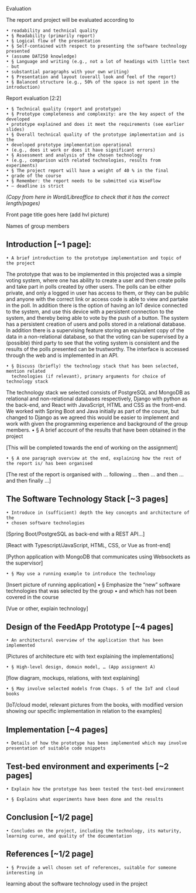 Evaluation


The report and project will be evaluated according to

    • readability and technical quality
    • § Readability (primarily report)
    • § Logical flow of the presentation
    • § Self-contained with respect to presenting the software technology presented
    • (assume DAT250 knowledge)
    • § Language and writing (e.g., not a lot of headings with little text - but
    • substantial paragraphs with your own writing)
    • § Presentation and layout (overall look and feel of the report)
    • § Balanced structure (e.g., 50% of the space is not spent in the introduction)


Report evaluation [2:2]

    • § Technical quality (report and prototype)
    • § Prototype completeness and complexity: are the key aspect of the developed
    • prototype explained and does it meet the requirements (see earlier slides)
    • § Overall technical quality of the prototype implementation and is the
    • developed prototype implementation operational
    • (e.g., does it work or does it have significant errors)
    • § Assessment and analysis of the chosen technology
    • (e.g., comparison with related technologies, results from experiments)
    • § The project report will have a weight of 40 % in the final
    • grade of the course
    • § Remember: the report needs to be submitted via WiseFlow
    • – deadline is strict





*(Copy from here in Word/Libreoffice to check that it has the correct length/pages)*





Front page title goes here (add hvl picture)



Names of group members













## Introduction [~1 page]:

    • A brief introduction to the prototype implementation and topic of the project

The prototype that was to be implemented in this projected was a simple voting system, where one has ability to create a user and then create polls and take part in polls created by other users. The polls can be either private, and only a logged in user has access to them, or they can be public and anyone with the correct link or access code is able to view and partake in the poll. In addition there is the option of having an IoT device connected to the system, and use this device with a persistent connection to the system, and thereby being able to vote by the push of a button. The system has a persistent creation of users and polls stored in a relational database. In addition there is a supervising feature storing an equivalent copy of the data in a non-relational database, so that the voting can be supervised by a (possible) third party to see that the voting system is consistent and the results of the polls presented can be trustworthy. The interface is accessed through the web and is implemented in an API.

    • § Discuss (briefly) the technology stack that has been selected, mention related
      technologies (if relevant), primary arguments for choice of technology stack

The technology stack we selected consists of PostgreSQL and MongoDB as relational and non-relational databases respectively, Django with python as the back-end, and React with JavaScript, HTML and CSS as the front-end. We worked with Spring Boot and Java initially as part of the course, but changed to Django as we agreed this would be easier to implement and work with given the programming experience and background of the group members. 
    • § A brief account of the results that have been obtained in the project


[This will be completed towards the end of working on the assignment]


    • § A one paragraph overview at the end, explaining how the rest of the report is/ has been organised

[The rest of the report is organised with … following … then … and then … and then finally …]









## The Software Technology Stack [~3 pages]
    • Introduce in (sufficient) depth the key concepts and architecture of the
    • chosen software technologies


[Spring Boot/PostgreSQL as back-end with a REST API…] 

[React with Typescript/JavaScript, HTML, CSS, or Vue as front-end]

[Python application with MongoDB that communicates using Websockets as the supervisor]




    • § May use a running example to introduce the technology

[Insert picture of running application]
    • § Emphasize the “new” software technologies that was selected by the group
    • and which has not been covered in the course

[Vue or other, explain technology]









## Design of the FeedApp Prototype [~4 pages]



    • An architectural overview of the application that has been implemented

[Pictures of architecture etc with text explaining the implementations]

    • § High-level design, domain model, … (App assignment A)

[flow diagram, mockups, relations, with text explaining]

    • § May involve selected models from Chaps. 5 of the IoT and cloud books

[IoT/cloud model, relevant pictures from the books, with modified version showing our specific implementation in relation to the examples]









## Implementation [~4 pages]


    • Details of how the prototype has been implemented which may involve presentation of suitable code snippets















## Test-bed environment and experiments [~2 pages]



    • Explain how the prototype has been tested the test-bed environment

    • § Explains what experiments have been done and the results









## Conclusion [~1/2 page]


    • Concludes on the project, including the technology, its maturity, learning curve, and quality of the documentation













## References [~1/2 page]
    • § Provide a well chosen set of references, suitable for someone interesting in
learning about the software technology used in the project
